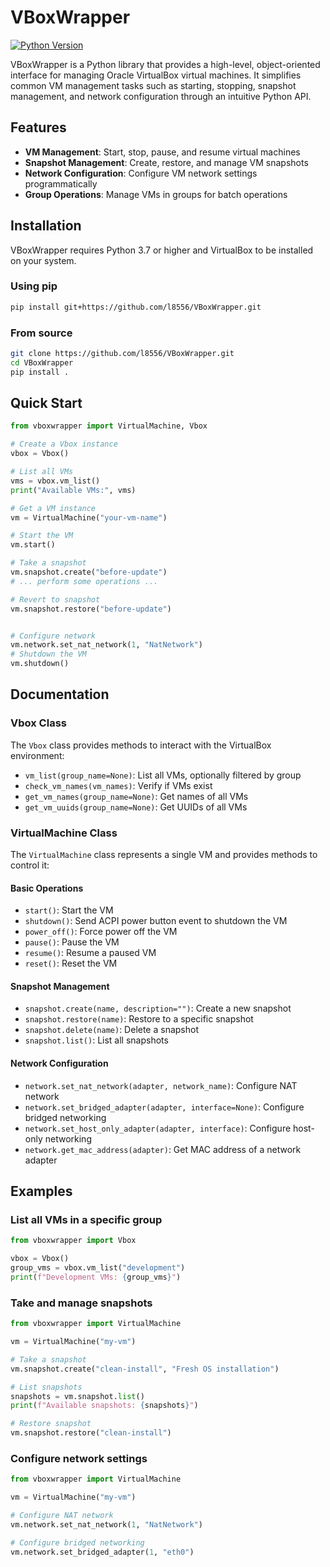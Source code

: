 # VBoxWrapper

[![Python Version](https://img.shields.io/badge/python-3.7%20%7C%203.8%20%7C%203.9%20%7C%203.10%20%7C%203.11-blue)](https://www.python.org/)

VBoxWrapper is a Python library that provides a high-level, object-oriented interface for managing Oracle VirtualBox virtual machines. It simplifies common VM management tasks such as starting, stopping, snapshot management, and network configuration through an intuitive Python API.

## Features

- **VM Management**: Start, stop, pause, and resume virtual machines
- **Snapshot Management**: Create, restore, and manage VM snapshots
- **Network Configuration**: Configure VM network settings programmatically
- **Group Operations**: Manage VMs in groups for batch operations


## Installation

VBoxWrapper requires Python 3.7 or higher and VirtualBox to be installed on your system.

### Using pip

```bash
pip install git+https://github.com/l8556/VBoxWrapper.git
```

### From source

```bash
git clone https://github.com/l8556/VBoxWrapper.git
cd VBoxWrapper
pip install .
```

## Quick Start

```python
from vboxwrapper import VirtualMachine, Vbox

# Create a Vbox instance
vbox = Vbox()

# List all VMs
vms = vbox.vm_list()
print("Available VMs:", vms)

# Get a VM instance
vm = VirtualMachine("your-vm-name")

# Start the VM
vm.start()

# Take a snapshot
vm.snapshot.create("before-update")
# ... perform some operations ...

# Revert to snapshot
vm.snapshot.restore("before-update")


# Configure network
vm.network.set_nat_network(1, "NatNetwork")
# Shutdown the VM
vm.shutdown()
```

## Documentation

### Vbox Class

The `Vbox` class provides methods to interact with the VirtualBox environment:

- `vm_list(group_name=None)`: List all VMs, optionally filtered by group
- `check_vm_names(vm_names)`: Verify if VMs exist
- `get_vm_names(group_name=None)`: Get names of all VMs
- `get_vm_uuids(group_name=None)`: Get UUIDs of all VMs

### VirtualMachine Class

The `VirtualMachine` class represents a single VM and provides methods to control it:

#### Basic Operations
- `start()`: Start the VM
- `shutdown()`: Send ACPI power button event to shutdown the VM
- `power_off()`: Force power off the VM
- `pause()`: Pause the VM
- `resume()`: Resume a paused VM
- `reset()`: Reset the VM

#### Snapshot Management
- `snapshot.create(name, description="")`: Create a new snapshot
- `snapshot.restore(name)`: Restore to a specific snapshot
- `snapshot.delete(name)`: Delete a snapshot
- `snapshot.list()`: List all snapshots

#### Network Configuration
- `network.set_nat_network(adapter, network_name)`: Configure NAT network
- `network.set_bridged_adapter(adapter, interface=None)`: Configure bridged networking
- `network.set_host_only_adapter(adapter, interface)`: Configure host-only networking
- `network.get_mac_address(adapter)`: Get MAC address of a network adapter

## Examples

### List all VMs in a specific group

```python
from vboxwrapper import Vbox

vbox = Vbox()
group_vms = vbox.vm_list("development")
print(f"Development VMs: {group_vms}")
```

### Take and manage snapshots

```python
from vboxwrapper import VirtualMachine

vm = VirtualMachine("my-vm")

# Take a snapshot
vm.snapshot.create("clean-install", "Fresh OS installation")

# List snapshots
snapshots = vm.snapshot.list()
print(f"Available snapshots: {snapshots}")

# Restore snapshot
vm.snapshot.restore("clean-install")
```

### Configure network settings

```python
from vboxwrapper import VirtualMachine

vm = VirtualMachine("my-vm")

# Configure NAT network
vm.network.set_nat_network(1, "NatNetwork")

# Configure bridged networking
vm.network.set_bridged_adapter(1, "eth0")
```
